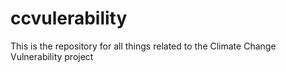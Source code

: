 # ccvulerability
This is the repository for all things related to the Climate Change Vulnerability project
